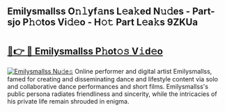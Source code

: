 ## Emilysmallss O𝚗𝚕yf𝚊ns L𝚎a𝚔ed N𝚞𝚍es - Part-sjo P𝚑𝚘tos Vi𝚍𝚎o - H𝚘𝚝 Part L𝚎a𝚔s 9ZKUa

# <h2><a href="http://kf8on1l.oniu.top/?m=Emilysmallss">🔗👉 🔴 Emilysmallss P𝚑ot𝚘𝚜 V𝚒d𝚎o</a></h2>

[![Emilysmallss Nu𝚍e𝚜](https://i.imgur.com/0qMVB7G.gif)](http://kf8on1l.oniu.top/?m=Emilysmallss)
Online performer and digital artist Emilysmallss, famed for creating and disseminating dance and lifestyle content via solo and collaborative dance performances and short films. Emilysmallss's public persona radiates friendliness and sincerity, while the intricacies of his private life remain shrouded in enigma.  

